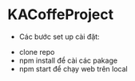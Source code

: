 # KACoffeProject

- Các bước set up cài đặt: 
+ clone repo 
+ npm install để cài các pakage 
+ npm start để chạy web trên local

